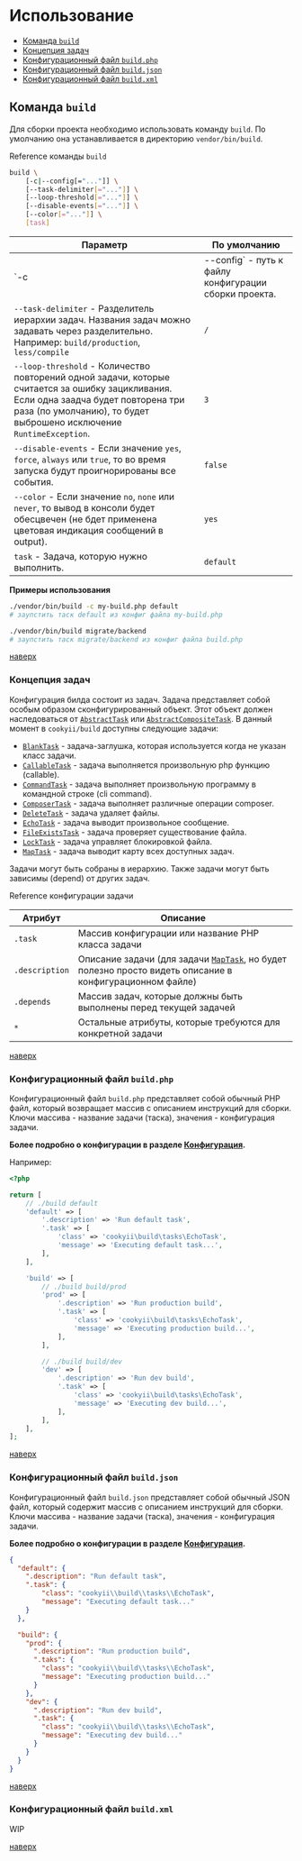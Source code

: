 Использование
=============

* [Команда `build`](#Команда-build)
* [Концепция задач](#Концепция-задач)
* [Конфигурационный файл `build.php`](#Конфигурационный-файл-buildphp)
* [Конфигурационный файл `build.json`](#Конфигурационный-файл-buildjson)
* [Конфигурационный файл `build.xml`](#Конфигурационный-файл-buildxml)

Команда `build`
---------------

Для сборки проекта необходимо использовать команду `build`. По умолчанию она устанавливается в директорию `vendor/bin/build`.

Reference команды `build`
```sh
build \
    [-c|--config[="..."]] \
    [--task-delimiter[="..."]] \
    [--loop-threshold[="..."]] \
    [--disable-events[="..."]] \
    [--color[="..."]] \
    [task]
```

| Параметр | По умолчанию | 
| -------- | ------------ |
| `-c|--config` - путь к файлу конфигурации сборки проекта. | `build.php` |
| `--task-delimiter` - Разделитель иерархии задач. Названия задач можно задавать через разделительно. Например: `build/production`, `less/compile` | `/` |
| `--loop-threshold` - Количество повторений одной задачи, которые считается за ошибку зацикливания. Если одна заадча будет повторена три раза (по умолчанию), то будет выброшено исключение `RuntimeException`. | `3` |
| `--disable-events` - Если значение `yes`, `force`, `always` или `true`, то во время запуска будут проигнорированы все события. | `false` |
| `--color` - Если значение `no`, `none` или `never`, то вывод в консоли будет обесцвечен (не бдет применена цветовая индикация сообщений в output). | `yes` |
| `task` - Задача, которую нужно выполнить. | `default` |

**Примеры использования**
```sh
./vendor/bin/build -c my-build.php default 
# заупстить таск default из конфиг файла my-build.php

./vendor/bin/build migrate/backend 
# заупстить таск migrate/backend из конфиг файла build.php
```

[наверх](#Использование)

### Концепция задач
Конфигурация билда состоит из задач. 
Задача представляет собой особым образом сконфигурированный объект. 
Этот объект должен наследоваться от [`AbstractTask`][] или [`AbstractCompositeTask`][].
В данный момент в `cookyii/build` доступны следующие задачи:
* [`BlankTask`][] - задача-заглушка, которая используется когда не указан класс задачи.
* [`CallableTask`][] - задача выполняется произвольную php функцию (callable).
* [`CommandTask`][] - задача выполняет произвольную программу в командной строке (cli command).
* [`ComposerTask`][] - задача выполняет различные операции composer.
* [`DeleteTask`][] - задача удаляет файлы.
* [`EchoTask`][] - задача выводит произвольное сообщение.
* [`FileExistsTask`][] - задача проверяет существование файла.
* [`LockTask`][] - задача управляет блокировкой файла.
* [`MapTask`][] - задача выводит карту всех доступных задач.

Задачи могут быть собраны в иерархию.
Также задачи могут быть зависимы (depend) от других задач.

Reference конфигурации задачи

| Атрибут | Описание | 
| ------- | -------- |
| `.task` | Массив конфигурации или название PHP класса задачи |
| `.description` | Описание задачи (для задачи [`MapTask`][], но будет полезно просто видеть описание в конфигурационном файле) |
| `.depends` | Массив задач, которые должны быть выполнены перед текущей задачей |
| `*` | Остальные атрибуты, которые требуются для конкретной задачи |

[наверх](#Использование)

### Конфигурационный файл `build.php`
Конфигурационный файл `build.php` представляет собой обычный PHP файл, который возвращает массив с описанием инструкций для сборки.
Ключи массива - название задачи (таска), значения - конфигурация задачи.

**Более подробно о конфигурации в разделе [Конфигурация][].**

Например:
```php
<?php

return [
    // ./build default
    'default' => [
        '.description' => 'Run default task',
        '.task' => [
            'class' => 'cookyii\build\tasks\EchoTask',
            'message' => 'Executing default task...',
        ],
    ],

    'build' => [
        // ./build build/prod
        'prod' => [
            '.description' => 'Run production build',
            '.task' => [
                'class' => 'cookyii\build\tasks\EchoTask',
                'message' => 'Executing production build...',
            ],
        ],

        // ./build build/dev
        'dev' => [
            '.description' => 'Run dev build',
            '.task' => [
                'class' => 'cookyii\build\tasks\EchoTask',
                'message' => 'Executing dev build...',
            ],
        ],
    ],
];
```

[наверх](#Использование)

### Конфигурационный файл `build.json`
Конфигурационный файл `build.json` представляет собой обычный JSON файл, который содержит массив с описанием инструкций для сборки.
Ключи массива - название задачи (таска), значения - конфигурация задачи. 

**Более подробно о конфигурации в разделе [Конфигурация][].**

```json
{
  "default": {
    ".description": "Run default task",
    ".task": {
        "class": "cookyii\\build\\tasks\\EchoTask",
        "message": "Executing default task..."
    }
  },

  "build": {
    "prod": {
      ".description": "Run production build",
      ".taks": {
        "class": "cookyii\\build\\tasks\\EchoTask",
        "message": "Executing production build..."
      }
    },
    "dev": {
      ".description": "Run dev build",
      ".task": {
        "class": "cookyii\\build\\tasks\\EchoTask",
        "message": "Executing dev build..."
      }
    }
  }
}
```

[наверх](#Использование)

### Конфигурационный файл `build.xml`
WIP

[наверх](#Использование)

[Конфигурация]: 02-config.md
[`AbstractCompositeTask`]: 03-reference-abstract-composite-task.md
[`AbstractTask`]: 03-reference-abstract-task.md
[`BlankTask`]: 03-reference-task-blank.md
[`CallableTask`]: 03-reference-task-callable.md
[`CommandTask`]: 03-reference-task-command.md
[`ComposerTask`]: 03-reference-task-composer.md
[`DeleteTask`]: 03-reference-task-delete.md
[`EchoTask`]: 03-reference-task-echo.md
[`FileExistsTask`]: 03-reference-task-file-exists.md
[`LockTask`]: 03-reference-task-lock.md
[`MapTask`]: 03-reference-task-map.md